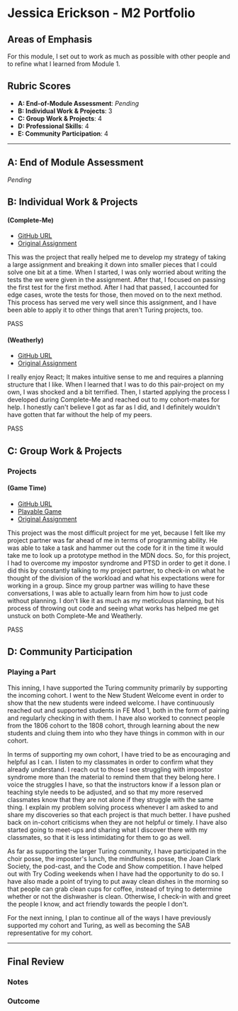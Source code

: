 # Jessica Erickson - M2 Portfolio

## Areas of Emphasis

For this module, I set out to work as much as possible with other people and to refine what I learned from Module 1.

## Rubric Scores

* **A: End-of-Module Assessment**: *Pending*
* **B: Individual Work & Projects**: 3
* **C: Group Work & Projects**: 4
* **D: Professional Skills**: 4
* **E: Community Participation**: 4

-----------------------

## A: End of Module Assessment

*Pending*

## B: Individual Work & Projects

#### (Complete-Me)

* [GitHub URL](https://github.com/Jessica-Erickson/complete-me)
* [Original Assignment](http://frontend.turing.io/projects/complete-me.html)

This was the project that really helped me to develop my strategy of taking a large assignment and breaking it down into smaller pieces that I could solve one bit at a time. When I started, I was only worried about writing the tests the we were given in the assignment. After that, I focused on passing the first test for the first method. After I had that passed, I accounted for edge cases, wrote the tests for those, then moved on to the next method. This process has served me very well since this assignment, and I have been able to apply it to other things that aren't Turing projects, too.

PASS

#### (Weatherly)

* [GitHub URL](https://github.com/Jessica-Erickson/weatherly)
* [Original Assignment](http://frontend.turing.io/projects/weathrly.html)

I really enjoy React; It makes intuitive sense to me and requires a planning structure that I like. When I learned that I was to do this pair-project on my own, I was shocked and a bit terrified. Then, I started applying the process I developed during Complete-Me and reached out to my cohort-mates for help. I honestly can't believe I got as far as I did, and I definitely wouldn't have gotten that far without the help of my peers.

PASS

## C: Group Work & Projects

### Projects

#### (Game Time)

* [GitHub URL](https://github.com/Jessica-Erickson/game-time)
* [Playable Game](https://jessica-erickson.github.io/game-time/)
* [Original Assignment](http://frontend.turing.io/projects/game-time.html)

This project was the most difficult project for me yet, because I felt like my project partner was far ahead of me in terms of programming ability. He was able to take a task and hammer out the code for it in the time it would take me to look up a prototype method in the MDN docs. So, for this project, I had to overcome my impostor syndrome and PTSD in order to get it done. I did this by constantly talking to my project partner, to check-in on what he thought of the division of the workload and what his expectations were for working in a group. Since my group partner was willing to have these conversations, I was able to actually learn from him how to just code without planning. I don't like it as much as my meticulous planning, but his process of throwing out code and seeing what works has helped me get unstuck on both Complete-Me and Weatherly.

PASS

## D: Community Participation

### Playing a Part

This inning, I have supported the Turing community primarily by supporting the incoming cohort. I went to the New Student Welcome event in order to show that the new students were indeed welcome. I have continuously reached out and supported students in FE Mod 1, both in the form of pairing and regularly checking in with them. I have also worked to connect people from the 1806 cohort to the 1808 cohort, through learning about the new students and cluing them into who they have things in common with in our cohort.

In terms of supporting my own cohort, I have tried to be as encouraging and helpful as I can. I listen to my classmates in order to confirm what they already understand. I reach out to those I see struggling with impostor syndrome more than the material to remind them that they belong here. I voice the struggles I have, so that the instructors know if a lesson plan or teaching style needs to be adjusted, and so that my more reserved classmates know that they are not alone if they struggle with the same thing. I explain my problem solving process whenever I am asked to and share my discoveries so that each project is that much better. I have pushed back on in-cohort criticisms when they are not helpful or timely. I have also started going to meet-ups and sharing what I discover there with my classmates, so that it is less intimidating for them to go as well.

As far as supporting the larger Turing community, I have participated in the choir posse, the imposter's lunch, the mindfulness posse, the Joan Clark Society, the pod-cast, and the Code and Show competition. I have helped out with Try Coding weekends when I have had the opportunity to do so. I have also made a point of trying to put away clean dishes in the morning so that people can grab clean cups for coffee, instead of trying to determine whether or not the dishwasher is clean. Otherwise, I check-in with and greet the people I know, and act friendly towards the people I don't.

For the next inning, I plan to continue all of the ways I have previously supported my cohort and Turing, as well as becoming the SAB representative for my cohort.

------------------

## Final Review

### Notes

### Outcome
